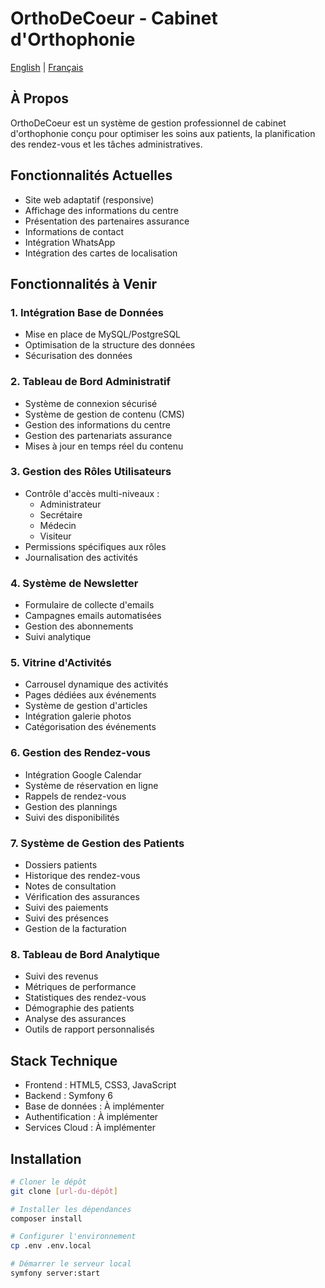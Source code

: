 # OrthoDeCoeur - Cabinet d'Orthophonie

[English](README.md) | [Français](README.fr.md)

## À Propos
OrthoDeCoeur est un système de gestion professionnel de cabinet d'orthophonie conçu pour optimiser les soins aux patients, la planification des rendez-vous et les tâches administratives.

## Fonctionnalités Actuelles
- Site web adaptatif (responsive)
- Affichage des informations du centre
- Présentation des partenaires assurance
- Informations de contact
- Intégration WhatsApp
- Intégration des cartes de localisation

## Fonctionnalités à Venir

### 1. Intégration Base de Données
- Mise en place de MySQL/PostgreSQL
- Optimisation de la structure des données
- Sécurisation des données

### 2. Tableau de Bord Administratif
- Système de connexion sécurisé
- Système de gestion de contenu (CMS)
- Gestion des informations du centre
- Gestion des partenariats assurance
- Mises à jour en temps réel du contenu

### 3. Gestion des Rôles Utilisateurs
- Contrôle d'accès multi-niveaux :
  - Administrateur
  - Secrétaire
  - Médecin
  - Visiteur
- Permissions spécifiques aux rôles
- Journalisation des activités

### 4. Système de Newsletter
- Formulaire de collecte d'emails
- Campagnes emails automatisées
- Gestion des abonnements
- Suivi analytique

### 5. Vitrine d'Activités
- Carrousel dynamique des activités
- Pages dédiées aux événements
- Système de gestion d'articles
- Intégration galerie photos
- Catégorisation des événements

### 6. Gestion des Rendez-vous
- Intégration Google Calendar
- Système de réservation en ligne
- Rappels de rendez-vous
- Gestion des plannings
- Suivi des disponibilités

### 7. Système de Gestion des Patients
- Dossiers patients
- Historique des rendez-vous
- Notes de consultation
- Vérification des assurances
- Suivi des paiements
- Suivi des présences
- Gestion de la facturation

### 8. Tableau de Bord Analytique
- Suivi des revenus
- Métriques de performance
- Statistiques des rendez-vous
- Démographie des patients
- Analyse des assurances
- Outils de rapport personnalisés

## Stack Technique
- Frontend : HTML5, CSS3, JavaScript
- Backend : Symfony 6
- Base de données : À implémenter
- Authentification : À implémenter
- Services Cloud : À implémenter

## Installation
```bash
# Cloner le dépôt
git clone [url-du-dépôt]

# Installer les dépendances
composer install

# Configurer l'environnement
cp .env .env.local

# Démarrer le serveur local
symfony server:start
